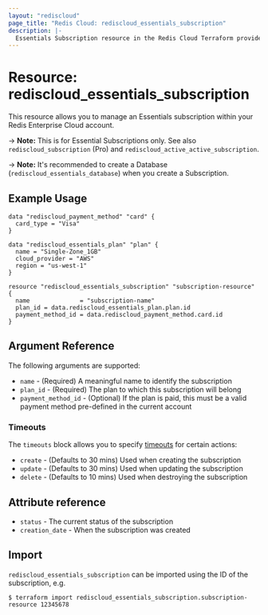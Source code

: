 ```yaml
---
layout: "rediscloud"
page_title: "Redis Cloud: rediscloud_essentials_subscription"
description: |-
  Essentials Subscription resource in the Redis Cloud Terraform provider.
---
```


# Resource: rediscloud_essentials_subscription

This resource allows you to manage an Essentials subscription within your Redis Enterprise Cloud account.

-> **Note:** This is for Essential Subscriptions only. See also `rediscloud_subscription` (Pro) and `rediscloud_active_active_subscription`.

-> **Note:** It's recommended to create a Database (`rediscloud_essentials_database`) when you create a Subscription.

## Example Usage

```hcl
data "rediscloud_payment_method" "card" {
  card_type = "Visa"
}

data "rediscloud_essentials_plan" "plan" {
  name = "Single-Zone_1GB"
  cloud_provider = "AWS"
  region = "us-west-1"
}

resource "rediscloud_essentials_subscription" "subscription-resource" {
  name              = "subscription-name"
  plan_id = data.rediscloud_essentials_plan.plan.id
  payment_method_id = data.rediscloud_payment_method.card.id
}
```

## Argument Reference

The following arguments are supported:

* `name` - (Required) A meaningful name to identify the subscription
* `plan_id` - (Required) The plan to which this subscription will belong
* `payment_method_id` - (Optional) If the plan is paid, this must be a valid payment method pre-defined in the current account

### Timeouts

The `timeouts` block allows you to
specify [timeouts](https://www.terraform.io/docs/configuration/resources.html#timeouts) for certain actions:

* `create` - (Defaults to 30 mins) Used when creating the subscription
* `update` - (Defaults to 30 mins) Used when updating the subscription
* `delete` - (Defaults to 10 mins) Used when destroying the subscription

## Attribute reference

* `status` - The current status of the subscription
* `creation_date` - When the subscription was created

## Import

`rediscloud_essentials_subscription` can be imported using the ID of the subscription, e.g.

```
$ terraform import rediscloud_essentials_subscription.subscription-resource 12345678
```
